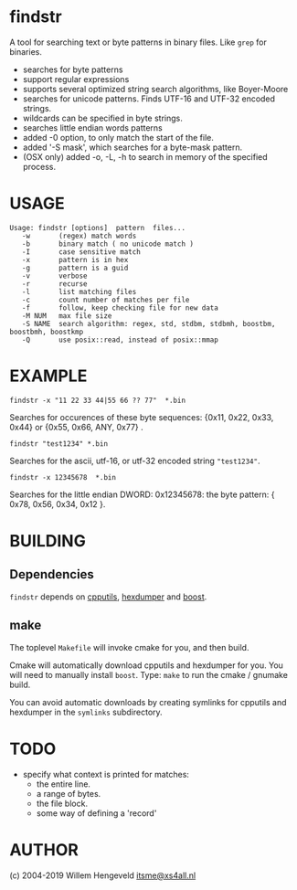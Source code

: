 findstr
=======

A tool for searching text or byte patterns in binary files.
Like `grep` for binaries.

 * searches for byte patterns
 * support regular expressions
 * supports several optimized string search algorithms, like Boyer-Moore
 * searches for unicode patterns. Finds UTF-16 and UTF-32 encoded strings.
 * wildcards can be specified in byte strings.
 * searches little endian words patterns
 * added -0 option, to only match the start of the file.
 * added '-S mask', which searches for a byte-mask pattern.
 * (OSX only) added -o, -L, -h to search in memory of the specified process.


USAGE
=====

    Usage: findstr [options]  pattern  files...
       -w       (regex) match words
       -b       binary match ( no unicode match )
       -I       case sensitive match
       -x       pattern is in hex
       -g       pattern is a guid
       -v       verbose
       -r       recurse
       -l       list matching files
       -c       count number of matches per file
       -f       follow, keep checking file for new data
       -M NUM   max file size
       -S NAME  search algorithm: regex, std, stdbm, stdbmh, boostbm, boostbmh, boostkmp
       -Q       use posix::read, instead of posix::mmap


EXAMPLE
=======

    findstr -x "11 22 33 44|55 66 ?? 77"  *.bin

Searches for occurences of these byte sequences: {0x11, 0x22, 0x33, 0x44}  or {0x55, 0x66, ANY, 0x77} .


    findstr "test1234" *.bin

Searches for the ascii, utf-16, or utf-32 encoded string  `"test1234"`.


    findstr -x 12345678  *.bin

Searches for the little endian DWORD:  0x12345678: the byte pattern: { 0x78, 0x56, 0x34, 0x12 }.


BUILDING
========

## Dependencies

`findstr` depends on [cpputils](hhttps://github.com/nlitsme/cpputils), [hexdumper](https://github.com/nlitsme/hexdumper) and [boost](https://boost.org/).

## make

The toplevel `Makefile` will invoke cmake for you, and then build.

Cmake will automatically download cpputils and hexdumper for you.
You will need to manually install `boost`.
Type: `make`  to run the cmake / gnumake build.

You can avoid automatic downloads by creating symlinks for cpputils and hexdumper in the `symlinks` subdirectory.


TODO
====

 * specify what context is printed for matches:
   * the entire line.
   * a range of bytes.
   * the file block.
   * some way of defining a 'record'


AUTHOR
======

(c) 2004-2019  Willem Hengeveld <itsme@xs4all.nl>


